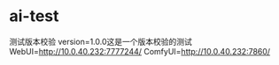 # ai-test
测试版本校验 version=1.0.0这是一个版本校验的测试
WebUI=http://10.0.40.232:7777244/
ComfyUI=http://10.0.40.232:7860/
